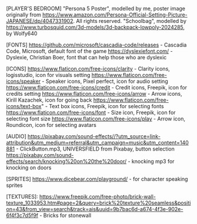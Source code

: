 [PLAYER'S BEDROOM]
"Persona 5 Poster", modelled by me, poster image originally from https://www.amazon.com/Persona-Official-Setting-Picture-JAPANESE/dp/4047331902. All rights reserved.
"Schoolbag", modelled by https://www.turbosquid.com/3d-models/3d-backpack-lowpoly-2024285, by Wolfy640


[FONTS]
https://github.com/microsoft/cascadia-code/releases - Cascadia Code, Microsoft, default font of the game
https://dyslexiefont.com/ - Dyslexie, Christian Boer, font that can help those who are dyslexic


[ICONS]
https://www.flaticon.com/free-icons/clarity - Clarity icons, logisstudio, icon for visuals setting
https://www.flaticon.com/free-icons/speaker - Speaker icons, Pixel perfect, icon for audio setting
https://www.flaticon.com/free-icons/credit - Credit icons, Freepik, icon for credits setting
https://www.flaticon.com/free-icons/arrow - Arrow icons, Kirill Kazachek, icon for going back
https://www.flaticon.com/free-icons/text-box" - Text box icons, Freepik, icon for selecting fonts
https://www.flaticon.com/free-icons/font - Size icon, Freepik, icon for selecting font size
https://www.flaticon.com/free-icons/play - Arrow icon, Roundicon, icon for selecting avatars

[AUDIO]
https://pixabay.com/sound-effects//?utm_source=link-attribution&utm_medium=referral&utm_campaign=music&utm_content=140881 - ClickButton.mp3, UNIVERSFIELD from Pixabay, button selection
https://pixabay.com/sound-effects/search/knocking%20on%20the%20door/ - knocking mp3 for knocking on doors

[SPRITES]
https://www.dicebear.com/playground/ - for character speaking sprites

[TEXTURES]:
https://www.freepik.com/free-photo/brick-wall-texture_1033953.htm#page=2&query=brick%20texture%20seamless&position=43&from_view=search&track=ais&uuid=9b7bac6d-a674-4f3e-902e-6f4f3c7d5f9f - Bricks for stonewall